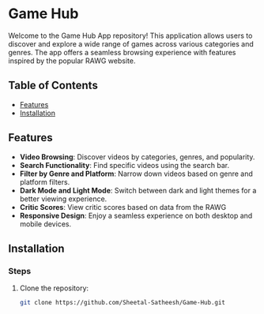 # Game Hub 

Welcome to the Game Hub App repository! This application allows users to discover and explore a wide range of games across various categories and genres. The app offers a seamless browsing experience with features inspired by the popular RAWG website.

## Table of Contents

- [Features](#features)
- [Installation](#installation)

## Features

- **Video Browsing**: Discover videos by categories, genres, and popularity.
- **Search Functionality**: Find specific videos using the search bar.
- **Filter by Genre and Platform**: Narrow down videos based on genre and platform filters.
- **Dark Mode and Light Mode**: Switch between dark and light themes for a better viewing experience.
- **Critic Scores**: View critic scores based on data from the RAWG
- **Responsive Design**: Enjoy a seamless experience on both desktop and mobile devices.

## Installation

### Steps

1. Clone the repository:
    ```bash
    git clone https://github.com/Sheetal-Satheesh/Game-Hub.git
    ```
